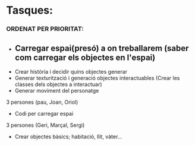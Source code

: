 # Tasques:
### ORDENAT PER PRIORITAT:
- Carregar espai(presó) a on treballarem (saber com carregar els objectes en l'espai)
  - 
- Crear història i decidir quins objectes generar
- Generar texturització i generació objectes interactuables (Crear les classes dels objectes a interactuar)
- Generar moviment del personatge


3 persones (pau, Joan, Oriol)
- Codi per carregar espai

3 persones (Geri, Marçal, Sergi)
- Crear objectes bàsics; habitació, llit, vàter...
